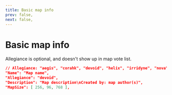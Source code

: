 ```yaml
---
title: Basic map info
prev: false,
next: false,
---
```


# Basic map info
Allegiance is optional, and doesn't show up in map vote list.

```json
// Allegiance: "aegis", "corahk", "devoid", "helix", "irridyne", "nova", "soltec", "terra". Custom maps default to "devoid".
"Name": "Map name",
"Allegiance": "devoid",
"Description": "Map description\nCreated by: map author(s)",
"MapSize": [ 256, 96, 768 ],
```